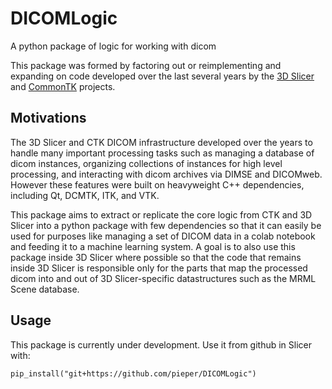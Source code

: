 # DICOMLogic
A python package of logic for working with dicom

This package was formed by factoring out or reimplementing and expanding on
code developed over the last several years by the [3D Slicer](https://slicer.org)
and [CommonTK](https://commontk.org) projects.

## Motivations
The 3D Slicer and CTK DICOM infrastructure developed over the years to handle many important processing
tasks such as managing a database of dicom instances, organizing collections of instances
for high level processing, and interacting with dicom archives via DIMSE and DICOMweb.
However these features were built on heavyweight C++ dependencies, including Qt, DCMTK, ITK, and VTK.

This package aims to extract or replicate the core logic from CTK and 3D Slicer into a python package
with few dependencies so that it can easily be used for purposes like managing a set of DICOM data
in a colab notebook and feeding it to a machine learning system.  A goal is to also use this
package inside 3D Slicer where possible so that the code that remains inside 3D Slicer is responsible
only for the parts that map the processed dicom into and out of 3D Slicer-specific datastructures such
as the MRML Scene database.

## Usage

This package is currently under development.  Use it from github in Slicer with:
```
pip_install("git+https://github.com/pieper/DICOMLogic")
```
